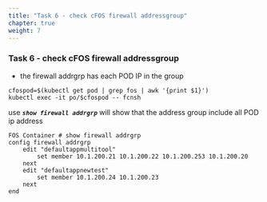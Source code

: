 ```yaml
---
title: "Task 6 - check cFOS firewall addressgroup"
chapter: true
weight: 7
---
```


### Task 6 - check cFOS firewall addressgroup

* the firewall addrgrp has each POD IP in the group

```
cfospod=$(kubectl get pod | grep fos | awk '{print $1}')
kubectl exec -it po/$cfospod -- fcnsh
```

use ***`show firewall addrgrp`*** will show that the address group include all POD ip address

```
FOS Container # show firewall addrgrp
config firewall addrgrp
    edit "defaultappmultitool"
        set member 10.1.200.21 10.1.200.22 10.1.200.253 10.1.200.20
    next
    edit "defaultappnewtest"
        set member 10.1.200.24 10.1.200.23
    next
end
```